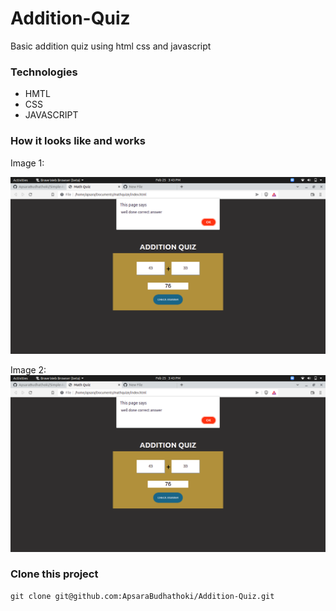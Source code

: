 # Addition-Quiz
Basic addition quiz using  html css and javascript

### Technologies
- HMTL
- CSS
- JAVASCRIPT

### How it looks like and works

Image 1:
<div>
<img src ="https://github.com/ApsaraBudhathoki/Addition-Quiz/blob/main/output2.png">
  </div>
  
  Image 2:
  <img src ="https://github.com/ApsaraBudhathoki/Addition-Quiz/blob/main/output2.png">
  </div>
  
  
  ### Clone this project
  ```
  git clone git@github.com:ApsaraBudhathoki/Addition-Quiz.git
  
  ```
  
